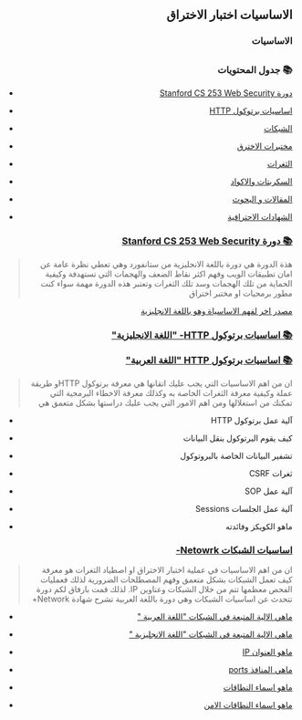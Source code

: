 <h2 dir='rtl' align='right'>الاساسيات اختبار الاختراق  </h2>

<h3 dir='rtl' align='right'>الاساسيات</h3>

## <h3 dir='rtl' align='right'>📚 جدول المحتويات  </h3>

  - [<p dir='rtl' align='right'> دورة Stanford CS 253 Web Security </p>](#Stanford-CS-253-Web-Security)
  - [<p dir='rtl' align='right'> اساسيات برتوكول HTTP</p>](#HTTP-)
  - [<p dir='rtl' align='right'> الشبكات </p>](#Network-)
  - [<p dir='rtl' align='right'> مختبرات الاخترق</p>](/assets/basics.md)
  - [<p dir='rtl' align='right'> الثغرات</p>](/assets/basics.md)
  - [<p dir='rtl' align='right'> السكربتات والاكواد</p>](/assets/basics.md)
  - [<p dir='rtl' align='right'> المقالات و البحوث</p>](/assets/basics.md)
  - [<p dir='rtl' align='right'> الشهادات الاحترافية</p>](/assets/basics.md)
  
  ### [<p dir='rtl' align='right'> 📚 دورة Stanford CS 253 Web Security</p>](https://web.stanford.edu/class/cs253)
>  <p dir='rtl' align='right'> هذة الدورة هي دورة باللغة الانجليزية من ستانفورد وهي تعطي نظرة عامة عن امان تطبيقات الويب وفهم اكثر نقاط الضعف والهجمات التي تستهدفة وكيفية الحماية من تلك الهجمات وسد تلك الثغرات وتعتبر هذه الدورة مهمة سواء كنت مطور برمجيات او مختبر اختراق 
</p>

[<p dir='rtl' align='right'> مصدر اخر لفهم الاساسياة وهو باللغة الانجليزية </p>](https://www.w3schools.com/whatis/whatis_http.asp)

  ### [<p dir='rtl' align='right'> 📚 اساسيات برتوكول HTTP- "اللغة الانجليزية" </p>](https://www.hacker101.com/sessions/web_in_depth) [<p dir='rtl' align='right'> 📚 اساسيات برتوكول HTTP "اللغة العربية" </p>](https://youtu.be/7sQ4KtzsnLk)
>  <p dir='rtl' align='right'> ان من اهم الاساسيات التي يجب عليك اتقانها هي معرفة برتوكول HTTPو طريقة عملة وكيفية معرفة الثغرات الخاصة به وكذلك معرفة الاخطاء البرمجية   التي تمكنك من استغلالها ومن اهم الامور التي يجب عليك دراستها بشكل متعمق هي

* <p dir='rtl' align='right'>آلية عمل برتوكول HTTP </p>
* <p dir='rtl' align='right'>كيف يقوم البرتوكول بنقل البيانات </p>
* <p dir='rtl' align='right'>تشفير البيانات الخاصة بالبروتوكول </p>
* <p dir='rtl' align='right'>ثغرات CSRF </p>
* <p dir='rtl' align='right'> آلية عمل SOP </p>
* <p dir='rtl' align='right'> آلية عمل الجلسات Sessions </p>
* <p dir='rtl' align='right'> ماهو الكويكز وفائدته </p>
</p>

  ### [<p dir='rtl' align='right'> اساسيات الشبكات Netowrk- </p>](https://youtu.be/JFmQ74z1UyA)
>  <p dir='rtl' align='right'> ان من اهم الاساسيات في عملية اختبار الاختراق او اصطياد الثغرات هو معرفة كيف تعمل الشبكات بشكل متعمق وفهم المصطلحات الضرورية لذلك فعمليات الفحص معظمها تتم من خلال الشبكات وعناوين IP. لذلك قمت بارفاق لكم دورة تتحدث عن اساسيات الشبكات وهي دورة باللغة العربية تشرح شهادة Network+ 

- [<p dir='rtl' align='right'>ماهي الالية المتبعة في الشبكات "اللغة العربية " </p>](https://www.nic.sa/ar/view/doc157)
- [<p dir='rtl' align='right'>ماهي الالية المتبعة في الشبكات "اللغة الانجليزية " </p>](https://www.youtube.com/playlist?list=PLDQaRcbiSnqF5U8ffMgZzS7fq1rHUI3Q8)
- [<p dir='rtl' align='right'>  ماهو العنوان IP</p>](https://ar.wikipedia.org/wiki/بروتوكول_الإنترنت_(الإصدار_الرابع))
- [<p dir='rtl' align='right'>  ماهي المنافذ ports</p>](https://ar.wikipedia.org/wiki/منفذ_(شبكات))
- [<p dir='rtl' align='right'>   ماهو اسماء النطاقات </p>](https://www.nic.sa/view/faq06)
- [<p dir='rtl' align='right'>   ماهو اسماء النطاقات الامن </p>](https://nic.sa/ar/view/dnssec)
</p>
